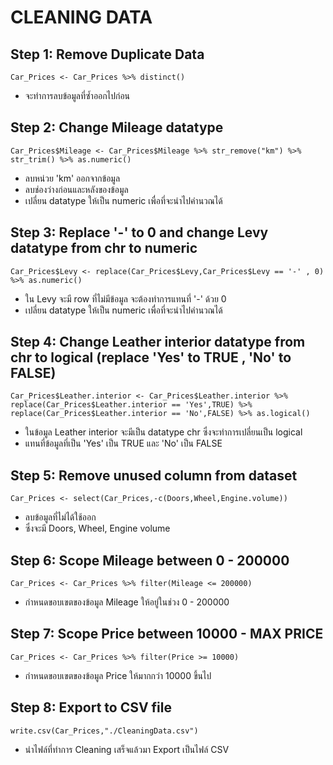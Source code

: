 # CLEANING DATA
## Step 1: Remove Duplicate Data
```
Car_Prices <- Car_Prices %>% distinct()
```
- จะทำการลบข้อมูลที่ซ้ำออกไปก่อน 
## Step 2: Change Mileage datatype
```
Car_Prices$Mileage <- Car_Prices$Mileage %>% str_remove("km") %>% str_trim() %>% as.numeric()
```
-  ลบหน่วย 'km' ออกจากข้อมูล
-  ลบช่องว่างก่อนและหลังของข้อมูล
-  เปลี่ยน datatype ให้เป็น numeric เพื่อที่จะนำไปคำนวณได้
## Step 3: Replace '-' to 0 and change Levy datatype from chr to numeric
```
Car_Prices$Levy <- replace(Car_Prices$Levy,Car_Prices$Levy == '-' , 0) %>% as.numeric()
```
- ใน Levy จะมี row ที่ไม่มีข้อมูล จะต้องทำการแทนที่ '-' ด้วย 0
- เปลี่ยน datatype ให้เป็น numeric เพื่อที่จะนำไปคำนวณได้
## Step 4: Change Leather interior datatype from chr to logical (replace 'Yes' to TRUE , 'No' to FALSE)
```
Car_Prices$Leather.interior <- Car_Prices$Leather.interior %>% replace(Car_Prices$Leather.interior == 'Yes',TRUE) %>% 
replace(Car_Prices$Leather.interior == 'No',FALSE) %>% as.logical()
```
- ในข้อมูล Leather interior จะมีเป็น datatype chr ซึ่งจะทำการเปลี่ยนเป็น logical
- แทนที่ข้อมูลที่เป็น 'Yes' เป็น TRUE และ 'No' เป็น FALSE
## Step 5: Remove unused column from dataset
```
Car_Prices <- select(Car_Prices,-c(Doors,Wheel,Engine.volume))
```
- ลบข้อมูลที่ไม่ได้ใช้ออก
- ซึ่งจะมี Doors, Wheel, Engine volume
## Step 6: Scope Mileage between 0 - 200000
```
Car_Prices <- Car_Prices %>% filter(Mileage <= 200000)
```
- กำหนดขอบเขตของข้อมูล Mileage ให้อยู่ในช่วง 0 - 200000
## Step 7: Scope Price between 10000 - MAX PRICE
```
Car_Prices <- Car_Prices %>% filter(Price >= 10000)
```
- กำหนดขอบเขตของข้อมูล Price ให้มากกว่า 10000 ขึ้นไป
## Step 8: Export to CSV file
```
write.csv(Car_Prices,"./CleaningData.csv")
```
- นำไฟล์ที่ทำการ Cleaning เสร็จแล้วมา Export เป็นไฟล์ CSV 
